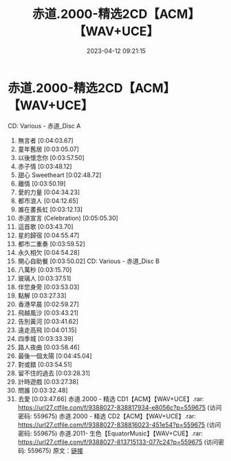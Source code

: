 ﻿---
title: 赤道.2000-精选2CD【ACM】【WAV+UCE】
date: 2023-04-12 09:21:15
categories: WAV车载音乐、镜像
tags: 华语中文
---
# 赤道.2000-精选2CD【ACM】【WAV+UCE】

CD: Various - 赤道_Disc A
01. 無言者 [0:04:03.67]
02. 童年舊居 [0:03:05.07]
03. 以後懷念你 [0:03:57.50]
04. 赤子情 [0:03:48.12]
05. 甜心 Sweetheart [0:02:48.72]
06. 離情 [0:03:50.19]
07. 愛的力量 [0:04:34.23]
08. 都市浪人 [0:04:12.65]
09. 誰在畫長虹 [0:03:12.13]
10. 赤道宣言 (Celebration) [0:05:05.30]
11. 這首歌 [0:03:43.70]
12. 星的歸宿 [0:04:55.47]
13. 都市二重奏 [0:03:59.52]
14. 永久相欠 [0:04:54.28]
15. 開心自助餐 [0:03:50.02]
CD: Various - 赤道_Disc B
01. 八萬秒 [0:03:15.70]
02. 玻璃人 [0:03:37.51]
03. 伴您身旁 [0:03:53.03]
04. 點解 [0:03:27.33]
05. 香港早晨 [0:02:59.27]
06. 飛越風沙 [0:03:43.21]
07. 告別黃河 [0:03:41.62]
08. 遠走高飛 [0:04:01.15]
09. 四季城 [0:03:33.39]
10. 路人夜曲 [0:03:58.46]
11. 最後一個太陽 [0:04:45.04]
12. 對或錯 [0:03:54.51]
13. 留不住的過去 [0:03:28.31]
14. 計時遊戲 [0:03:27.38]
15. 問誰 [0:03:32.48]
16. 去愛 [0:03:47.66]
赤道.2000 - 精选 CD1【ACM】【WAV+UCE】.rar: https://url27.ctfile.com/f/9388027-838817934-e8056c?p=559675
(访问密码: 559675)
赤道.2000 - 精选 CD2【ACM】【WAV+UCE】.rar: https://url27.ctfile.com/f/9388027-838816023-451e54?p=559675
(访问密码: 559675)
赤道.2011- 生色【EquatorMusic】【WAV+CUE】.rar: https://url27.ctfile.com/f/9388027-813715133-077c24?p=559675
(访问密码: 559675)
原文：[链接](https://blog.sina.com.cn/s/blog_1647c7e76010311ew.html)